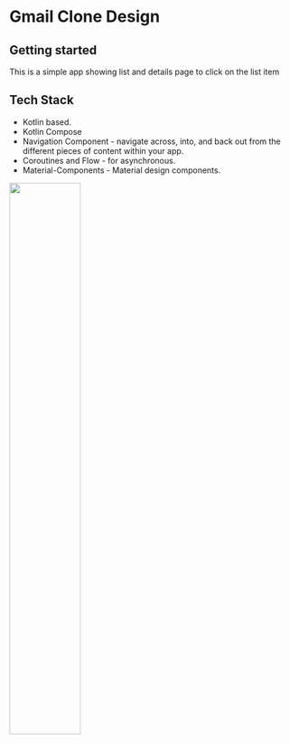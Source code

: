 # Gmail Clone Design



## Getting started

This is a simple app showing list and details page to click on the list item


## Tech Stack

* Kotlin based.
* Kotlin Compose
* Navigation Component - navigate across, into, and back out from the different pieces of content within your app.
* Coroutines and Flow - for asynchronous.
* Material-Components - Material design components.

<img src="./images/gmail.gif" width="50%" height="50%"/>
